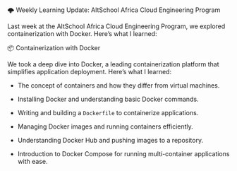
 🌩️ Weekly Learning Update: AltSchool Africa Cloud Engineering Program

 
Last week at the AltSchool Africa Cloud Engineering Program, we explored containerization with Docker. Here’s what I learned:


📦 Containerization with Docker

We took a deep dive into Docker, a leading containerization platform that simplifies application deployment. Here’s what I learned:  

- The concept of containers and how they differ from virtual machines.  

- Installing Docker and understanding basic Docker commands.  

- Writing and building a `Dockerfile` to containerize applications.  

- Managing Docker images and running containers efficiently.  

- Understanding Docker Hub and pushing images to a repository.  

- Introduction to Docker Compose for running multi-container applications with ease.  


